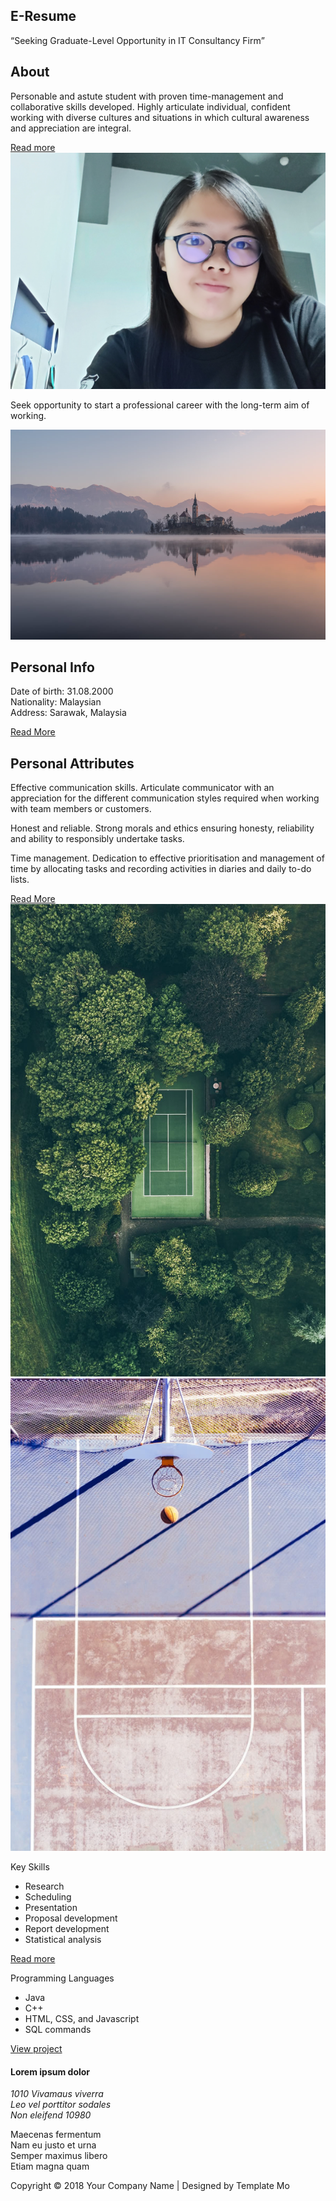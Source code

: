 <!DOCTYPE html>
<html lang="en">
<head>
  <meta charset="utf-8">
  <meta name="viewport" content="width=device-width, initial-scale=1">

  <title>Magazee HTML5 Template Mo</title>
<!-- 
Magazee Template 
http://www.templatemo.com/tm-514-magazee
-->
  <!-- load CSS -->
  <link rel="stylesheet" href="https://fonts.googleapis.com/css?family=Open+Sans:300,400">    <!-- Google web font "Open Sans" -->
  <link rel="stylesheet" href="bootstrap.min.css">                                        <!-- https://getbootstrap.com/ -->
  <link rel="stylesheet" href="templatemo-style.css">                                     <!-- Templatemo style -->

</head>

<body>
  <!-- Loader -->
  <div id="loader-wrapper">
    <div id="loader"></div>
    <div class="loader-section section-left"></div>
    <div class="loader-section section-right"></div>
  </div>

 <div class="container">

  <!-- 1st section -->
  <section class="row tm-section">
   <div class="col-sm-12 col-md-12 col-lg-6 col-xl-6 p-0">
    <div class="tm-flex-center p-5 tm-bg-color-primary tm-section-min-h">
      <h1 class="tm-text-color-white tm-site-name">E-Resume</h1>
    </div>
  </div>
  <div class="col-sm-12 col-md-12 col-lg-6 col-xl-6">
    <div class="tm-flex-center p-5">
      <q class="tm-quote tm-text-color-gray">Seeking Graduate-Level Opportunity in IT Consultancy Firm</q>
    </div>
  </div>
</section>

<!-- 2nd section -->
<section class="row tm-section tm-col-md-reverse">
 <div class="col-sm-12 col-md-12 col-lg-6 col-xl-6">
  <div class="tm-flex-center p-5">
    <div class="tm-md-flex-center">
      <h2 class="tm-text-color-primary mb-4">About</h2>
      <p class="mb-4">Personable and astute student with proven time-management and collaborative skills developed. Highly articulate individual, confident working with diverse cultures and situations in which cultural awareness and appreciation are integral.</p>
      <a href="#" class="btn btn-primary float-lg-right tm-md-align-center">Read more</a>
    </div>
  </div>
</div>
<div class="col-sm-12 col-md-12 col-lg-6 col-xl-6 p-0">
  <div class="tm-flex-center p-5 tm-bg-color-primary">
    <div class="tm-max-w-400 tm-flex-center tm-flex-col">
      <img src="image-04.jpg" alt="Image" class="rounded-circle mb-4">
      <p class="tm-text-color-white small tm-font-thin mb-0">Seek opportunity to start a professional career with the long-term aim of working.</p>
    </div>
  </div>
</div>
</section>

<!-- 3rd Section -->
<section class="row tm-section tm-mb-30">
  <div class="col-sm-12 col-md-12 col-lg-6 col-xl-6 p-0 text-center">
    <img src="image-01.jpg" alt="Image" class="img-fluid">
  </div>
  <div class="col-sm-12 col-md-12 col-lg-6 col-xl-6">
    <div class="tm-flex-center p-5">
      <div class="tm-flex-center tm-flex-col">
        <h2 class="tm-align-left">Personal Info</h2>
        <p>Date of birth: 31.08.2000<br/>
        Nationality: Malaysian<br/>
        Address: Sarawak, Malaysia<br/></p>
        <a href="#" class="btn btn-primary">Read More</a>
      </div>
    </div>
  </div>
</section>

<!-- 4th Section -->
<section class="row tm-section tm-mb-30">
 <div class="col-sm-12 col-md-12 col-lg-8 col-xl-8">
  <div class="tm-flex-center pl-5 pr-5 pt-5 pb-5">
    <div class="tm-md-flex-center">
     <h2 class="mb-4 tm-text-color-primary">Personal Attributes</h2>
     <p>Effective communication skills. Articulate communicator with an appreciation for the different communication styles required when working with team members or customers.</p>
     <p class="mb-4">Honest and reliable. Strong morals and ethics ensuring honesty, reliability and ability to responsibly undertake tasks.</p>
     <p class="mb-4">Time management. Dedication to effective prioritisation and management of time by allocating tasks and recording activities in diaries and daily to-do lists.</p>
     <a href="#" class="btn btn-primary float-lg-right tm-md-align-center">Read More</a>
   </div>
 </div>
</div>
<div class="col-sm-12 col-md-12 col-lg-4 col-xl-4 text-xl-right text-md-center text-center mt-5 mt-lg-0 pr-lg-0">
 <img src="image-02.jpg" alt="Image" class="img-fluid">
</div>
</section>

<!-- 5th Section -->
<section class="row tm-section tm-mb-30">
  <div class="col-sm-12 col-md-12 col-lg-4 col-xl-4 p-md-0 text-md-center text-center mb-4 mb-lg-0">
   <img src="image-03.jpg" alt="Image" class="img-fluid">
 </div>
 <div class="col-sm-12 col-md-6 col-lg-4 col-xl-4 pl-lg-4 pr-xl-0 mb-4 mb-lg-0">
  <div class="tm-flex-center">
   <div class="tm-pricing-table">
    <div class="tm-bg-color-secondary tm-text-color-white text-center tm-font-thin tm-pricing-header">
      <p class="mb-0 tm-pricing-header-title">Key Skills</p>
    </div>
    <div class="tm-pricing-body">
      <ul class="tm-feature-list">
        <li>Research</li>
        <li>Scheduling</li>
        <li>Presentation</li>
        <li>Proposal development</li>
        <li>Report development</li>
        <li>Statistical analysis</li>
      </ul>
      <a href="#" class="btn btn-secondary">Read more</a>
    </div>
  </div>
</div>
</div>
<div class="col-sm-12 col-md-6 col-lg-4 col-xl-4 pl-xl-0 mb-4 mb-lg-0">
  <div class="tm-flex-center">
   <div class="tm-pricing-table">
    <div class="tm-bg-color-secondary tm-text-color-white text-center tm-font-thin tm-pricing-header">
      <p class="mb-0 tm-pricing-header-title">Programming Languages</p>
    </div>
    <div class="tm-pricing-body">
      <ul class="tm-feature-list">
        <li>Java</li>
        <li>C++</li>
        <li>HTML, CSS, and Javascript</li>
        <li>SQL commands</li>
      </ul>
      <a href="#" class="btn btn-secondary">View project</a>
    </div>
  </div>
</div>
</div>
</section>


  <div class="col-lg-12 tm-bg-color-gray tm-text-color-white tm-font-thin tm-form-footer">
    <div class="row tm-container-inner">
      <div class="col-sm-12 col-md-6 col-lg-6 col-xl-6">
        <div class="tm-footer-info-box">
          <h4>Lorem ipsum dolor</h4>
          <address>
            1010 Vivamaus viverra<br>
            Leo vel porttitor sodales<br>
            Non eleifend 10980
          </address>
        </div>
      </div>
      <div class="col-sm-12 col-md-6 col-lg-6 col-xl-6">
        <div class="tm-footer-info-box">
          <p>Maecenas fermentum<br>
          Nam eu justo et urna<br>
          Semper maximus libero<br>
          Etiam magna quam</p>
        </div>
      </div>
    </div>
  </div>
</section>

<!-- Footer -->
<div class="row">
  <div class="col-lg-12">
    <p class="text-center small tm-copyright-text mb-0">Copyright &copy; <span class="tm-current-year">2018</span> Your Company Name | Designed by Template Mo</p>
  </div>
</div>
</div>

</body>
</html>
